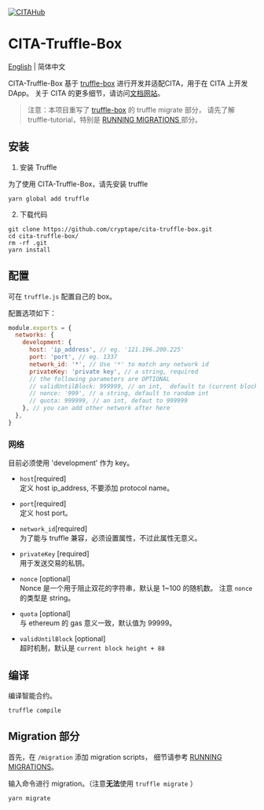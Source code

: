 [![CITAHub](https://img.shields.io/badge/made%20for-CITAHub-blue.svg)](https://www.citahub.com/)

# CITA-Truffle-Box

[English](./README.md) | 简体中文

CITA-Truffle-Box 基于 [truffle-box](https://github.com/truffle-box) 进行开发并适配CITA，用于在 CITA 上开发 DApp。 
关于 CITA 的更多细节，请访问[文档网站](https://docs.citahub.com/en-US/cita/cita-intro)。

>注意：本项目重写了 [truffle-box](https://github.com/truffle-box) 的 truffle migrate 部分， 请先了解 truffle-tutorial，特别是 [RUNNING MIGRATIONS ](https://truffleframework.com/docs/truffle/getting-started/running-migrations) 部分。


## 安装

1. 安装 Truffle

为了使用 CITA-Truffle-Box，请先安装 truffle
```shell
yarn global add truffle
```

2. 下载代码

```shell
git clone https://github.com/cryptape/cita-truffle-box.git
cd cita-truffle-box/
rm -rf .git
yarn install
```

## 配置

可在 `truffle.js` 配置自己的 box。

配置选项如下：

```js
module.exports = {
  networks: {
    development: {
      host: 'ip_address', // eg. '121.196.200.225'
      port: 'port', // eg. 1337
      network_id: '*', // Use '*' to match any network id
      privateKey: 'private key', // a string, required
      // the following parameters are OPTIONAL
      // validUntilBlock: 999999, // an int,  default to (current block number)+88
      // nonce: '999', // a string, default to random int
      // quota: 999999, // an int, defaut to 999999
    }, // you can add other network after here
  },
}
```

### 网络

目前必须使用 'development' 作为 key。

* `host`[required]  
定义 host ip_address, 不要添加 protocol name。

* `port`[required]  
定义 host port。

* `network_id`[required]  
为了能与 truffle 兼容，必须设置属性，不过此属性无意义。

* `privateKey` [required]  
用于发送交易的私钥。

* `nonce` [optional]  
  Nonce 是一个用于阻止双花的字符串，默认是 1~100 的随机数。
  注意 `nonce` 的类型是 string。

* `quota` [optional]  
 与 ethereum 的 gas 意义一致，默认值为 99999。

* `validUntilBlock` [optional]  
超时机制，默认是 `current block height + 88` 

## 编译
编译智能合约。
```
truffle compile
```

## Migration 部分

首先，在 `/migration` 添加 migration scripts， 细节请参考 [RUNNING MIGRATIONS](https://truffleframework.com/docs/truffle/getting-started/running-migrations)。

输入命令进行 migration。（注意**无法**使用 `truffle migrate` ） 
```
yarn migrate
```
